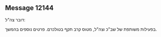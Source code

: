 ## Message 12144

דובר צה"ל:

בפעילות משותפת של שב"כ וצה"ל, מטוס קרב תקף בטולכרם. פרטים נוספים בהמשך.

